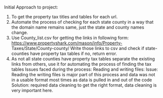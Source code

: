 Initial Approach to project:
1. To get the property tax titles and tables for each url.
2. Automate the process of checking for each state county in a way
that the domain name remains same, just the state and county
names change.
3. Use County_list.csv for getting the links in following form:
https://www.propertyshark.com/mason/info/Property-
Taxes/State/County-county/
Write those links to csv and check if state-counties have
property tax tables if no, return error.
4. As not all state counties have property tax tables separate the
existing links from others, use it for automating the process of
finding the tax tables
Issues faced during the process:
Reading and writing files:
Issue: Reading the writing files is major part of this process and data
was not in a usable format most times as data is pulled in and out of
the code
Solution: required data cleaning to get the right format, data cleaning is very important here.
